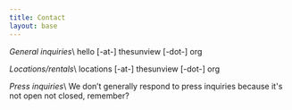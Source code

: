 ```yaml
---
title: Contact
layout: base
---
```


*General inquiries*\\
hello [-at-] thesunview [-dot-] org

*Locations/rentals*\\
locations [-at-] thesunview [-dot-] org

*Press inquiries*\\
We don’t generally respond to press inquiries because it's not open not closed, remember?
